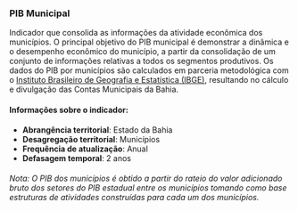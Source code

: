 ### PIB Municipal
Indicador que consolida as informações da atividade econômica dos municípios. O principal objetivo do PIB municipal é demonstrar a dinâmica e o desempenho econômico do município, a partir da consolidação de um conjunto de informações relativas a todos os segmentos produtivos.
Os dados do PIB por municípios são calculados em parceria metodológica com o [Instituto Brasileiro de Geografia e Estatística (IBGE)](https://www.ibge.gov.br/), resultando no cálculo e divulgação das Contas Municipais da Bahia. 

#### Informações sobre o indicador:
* **Abrangência territorial**: Estado da Bahia
* **Desagregação territorial**: Municípios
* **Frequência de atualização**:	Anual
* **Defasagem temporal**: 2 anos

###### Nota: O PIB dos municípios é obtido a partir do rateio do valor adicionado bruto dos setores do PIB estadual entre os municípios tomando como base estruturas de atividades construídas para cada um dos municípios. 

